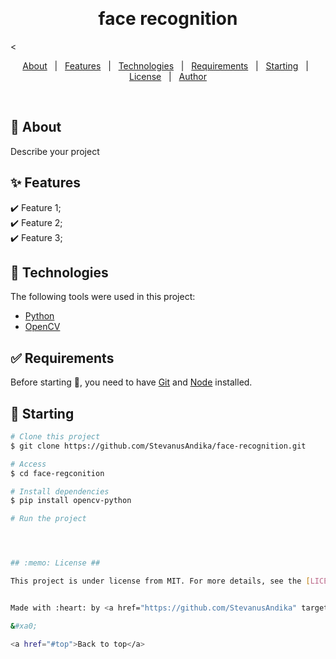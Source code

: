 <div align="center" id="top"> 


  &#xa0;

  <!-- <a href="https://faceregconito.netlify.app">Demo</a> -->
</div>

<h1 align="center">face recognition</h1>

<
<!-- Status -->

<!-- <h4 align="center"> 
	🚧  Face Regconito 🚀finish
</h4> 

<hr> -->

<p align="center">
  <a href="#dart-about">About</a> &#xa0; | &#xa0; 
  <a href="#sparkles-features">Features</a> &#xa0; | &#xa0;
  <a href="#rocket-technologies">Technologies</a> &#xa0; | &#xa0;
  <a href="#white_check_mark-requirements">Requirements</a> &#xa0; | &#xa0;
  <a href="#checkered_flag-starting">Starting</a> &#xa0; | &#xa0;
  <a href="#memo-license">License</a> &#xa0; | &#xa0;
  <a href="https://github.com/StevanusAndika" target="_blank">Author</a>
</p>

<br>

## :dart: About ##

Describe your project

## :sparkles: Features ##

:heavy_check_mark: Feature 1;\
:heavy_check_mark: Feature 2;\
:heavy_check_mark: Feature 3;

## :rocket: Technologies ##

The following tools were used in this project:

- [Python](https://expo.io/)
- [OpenCV](https://pypi.org/project/opencv-python/)

## :white_check_mark: Requirements ##

Before starting :checkered_flag:, you need to have [Git](https://git-scm.com) and [Node](https://nodejs.org/en/) installed.

## :checkered_flag: Starting ##

```bash
# Clone this project
$ git clone https://github.com/StevanusAndika/face-recognition.git

# Access
$ cd face-regconition 

# Install dependencies
$ pip install opencv-python

# Run the project




## :memo: License ##

This project is under license from MIT. For more details, see the [LICENSE](LICENSE.md) file.


Made with :heart: by <a href="https://github.com/StevanusAndika" target="_blank">StevanusAndika</a>

&#xa0;

<a href="#top">Back to top</a>
